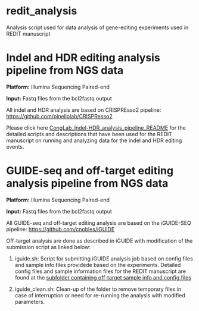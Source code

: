 # redit_analysis
Analysis script used for data analysis of gene-editing experiments used in REDIT manuscript

# Indel and HDR editing analysis pipeline from NGS data

**Platform:** Illumina Sequencing Paired-end

**Input:** Fastq files from the bcl2fastq output

All indel and HDR analysis are based on CRISPREsso2 pipeline:
https://github.com/pinellolab/CRISPResso2

Please click here [CongLab_Indel-HDR_analysis_pipeline_README](https://github.com/cong-lab/redit_analysis/blob/master/README_crispresso2.md) for the detailed scripts and descriptions that have been used for the REDIT manuscript on running and analyzing data for the indel and HDR editing events.

# GUIDE-seq and off-target editing analysis pipeline from NGS data

**Platform:** Illumina Sequencing Paired-end

**Input:** Fastq files from the bcl2fastq output

All GUIDE-seq and off-target editing analysis are based on the iGUIDE-SEQ pipeline:
https://github.com/cnobles/iGUIDE

Off-target analysis are done as described in iGUIDE with modification of the submission script as linked below:

1. iguide.sh: Script for submitting iGUIDE analysis job based on config files and sample info files providede based on the experiments. Detailed config files and sample information files for the REDIT manuscript are found at the [subfolder containing off-target sample info and config files
](https://github.com/cong-lab/redit_analysis/tree/master/off-target_sample-info-config)

2. iguide_clean.sh: Clean-up of the folder to remove temporary files in case of interruption or need for re-running the analysis with modified parameters.


